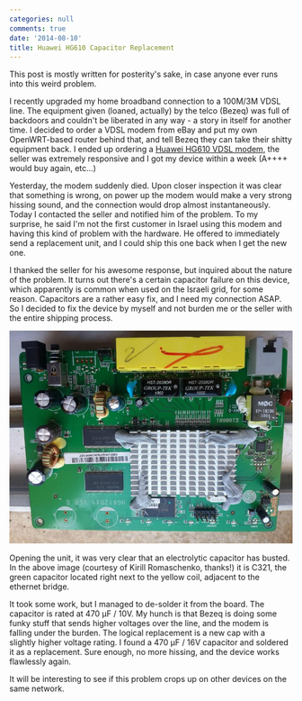 ```yaml
---
categories: null
comments: true
date: '2014-08-10'
title: Huawei HG610 Capacitor Replacement
---
```


This post is mostly written for posterity's sake, in case anyone ever runs into this weird problem.

I recently upgraded my home broadband connection to a 100M/3M VDSL line. The equipment given (loaned, actually) by the telco (Bezeq) was full of backdoors and couldn't be liberated in any way - a story in itself for another time. I decided to order a VDSL modem from eBay and put my own OpenWRT-based router behind that, and tell Bezeq they can take their shitty equipment back. I ended up ordering a [Huawei HG610 VDSL modem](http://www.ebay.com/itm/New-Huawei-HG610-VDSL2-ADSL2-2-mode-BCM6368-Chipset-moden-router-/251170480866), the seller was extremely responsive and I got my device within a week (A++++ would buy again, etc...)

Yesterday, the modem suddenly died. Upon closer inspection it was clear that something is wrong, on power up the modem would make a very strong hissing sound, and the connection would drop almost instantaneously. Today I contacted the seller and notified him of the problem. To my surprise, he said I'm not the first customer in Israel using this modem and having this kind of problem with the hardware. He offered to immediately send a replacement unit, and I could ship this one back when I get the new one.

I thanked the seller for his awesome response, but inquired about the nature of the problem. It turns out there's a certain capacitor failure on this device, which apparently is common when used on the Israeli grid, for some reason. Capacitors are a rather easy fix, and I need my connection ASAP. So I decided to fix the device by myself and not burden me or the seller with the entire shipping process.

![](../../assets/blog/hg610.jpg)

Opening the unit, it was very clear that an electrolytic capacitor has busted. In the above image (courtesy of Kirill Romaschenko, thanks!) it is C321, the green capacitor located right next to the yellow coil, adjacent to the ethernet bridge.

It took some work, but I managed to de-solder it from the board. The capacitor is rated at 470 µF / 10V. My hunch is that Bezeq is doing some funky stuff that sends higher voltages over the line, and the modem is falling under the burden. The logical replacement is a new cap with a slightly higher voltage rating. I found a 470 µF / 16V capacitor and soldered it as a replacement. Sure enough, no more hissing, and the device works flawlessly again.

It will be interesting to see if this problem crops up on other devices on the same network.